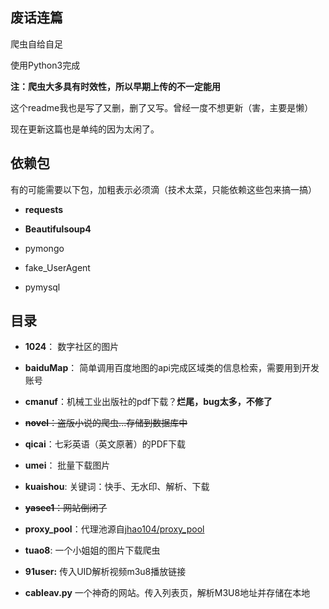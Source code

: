 ## 废话连篇


爬虫自给自足

使用Python3完成

**注：爬虫大多具有时效性，所以早期上传的不一定能用**



这个readme我也是写了又删，删了又写。曾经一度不想更新（害，主要是懒）

现在更新这篇也是单纯的因为太闲了。






## 依赖包

有的可能需要以下包，加粗表示必须滴（技术太菜，只能依赖这些包来搞一搞）


- **requests** 

- **Beautifulsoup4**

- pymongo

- fake_UserAgent

- pymysql



## 目录

- **1024**： 数字社区的图片

- **baiduMap**： 简单调用百度地图的api完成区域类的信息检索，需要用到开发账号

- **cmanuf**：机械工业出版社的pdf下载？**烂尾，bug太多，不修了**

- ~~**novel**：盗版小说的爬虫...存储到数据库中~~

- **qicai**：七彩英语（英文原著）的PDF下载

- **umei**： 批量下载图片

- **kuaishou**: 关键词：快手、无水印、解析、下载

- ~~**yasee1**：网站倒闭了~~

- **proxy_pool**：代理池源自[jhao104/proxy_pool](https://github.com/jhao104/proxy_pool/)

- **tuao8**: 一个小姐姐的图片下载爬虫

- **91user:** 传入UID解析视频m3u8播放链接

- **cableav.py** 一个神奇的网站。传入列表页，解析M3U8地址并存储在本地 

